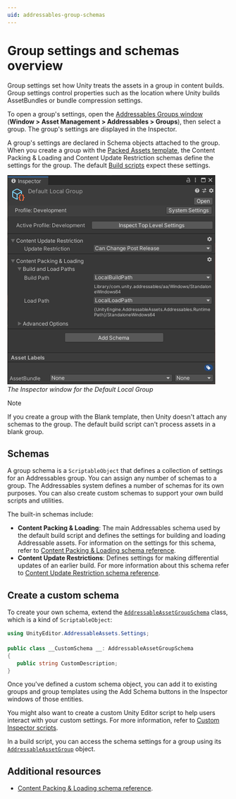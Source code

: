 ```yaml
---
uid: addressables-group-schemas
---
```


# Group settings and schemas overview

Group settings set how Unity treats the assets in a group in content builds. Group settings control properties such as the location where Unity builds AssetBundles or bundle compression settings.

To open a group's settings, open the [Addressables Groups window](GroupsWindow.md) (**Window &gt; Asset Management &gt; Addressables &gt; Groups**), then select a group. The group's settings are displayed in the Inspector.

A group's settings are declared in Schema objects attached to the group. When you create a group with the [Packed Assets template](xref:group-templates), the Content Packing & Loading and Content Update Restriction schemas define the settings for the group. The default [Build scripts](xref:addressables-builds) expect these settings.

![](images/groups-group-settings.png)<br/>*The Inspector window for the Default Local Group*

> [!NOTE]
> If you create a group with the Blank template, then Unity doesn't attach any schemas to the group. The default build script can't process assets in a blank group.

## Schemas

A group schema is a `ScriptableObject` that defines a collection of settings for an Addressables group. You can assign any number of schemas to a group. The Addressables system defines a number of schemas for its own purposes. You can also create custom schemas to support your own build scripts and utilities.

The built-in schemas include:

* __Content Packing & Loading__: The main Addressables schema used by the default build script and defines the settings for building and loading Addressable assets. For information on the settings for this schema, refer to [Content Packing & Loading schema reference](ContentPackingAndLoadingSchema.md).
* __Content Update Restrictions__: Defines settings for making differential updates of an earlier build. For more information about this schema refer to [Content Update Restriction schema reference](UpdateRestrictionSchema.md).

## Create a custom schema

To create your own schema, extend the [`AddressableAssetGroupSchema`](xref:UnityEditor.AddressableAssets.Settings.AddressableAssetGroupSchema) class, which is a kind of `ScriptableObject`:

```csharp
using UnityEditor.AddressableAssets.Settings;

public class __CustomSchema __: AddressableAssetGroupSchema
{
   public string CustomDescription;
}
```

Once you've defined a custom schema object, you can add it to existing groups and group templates using the Add Schema buttons in the Inspector windows of those entities.

You might also want to create a custom Unity Editor script to help users interact with your custom settings. For more information, refer to [Custom Inspector scripts](xref:VariablesAndTheInspector).

In a build script, you can access the schema settings for a group using its [`AddressableAssetGroup`](xref:UnityEditor.AddressableAssets.Settings.AddressableAssetGroup) object.

## Additional resources

* [Content Packing & Loading schema reference](ContentPackingAndLoadingSchema.md).